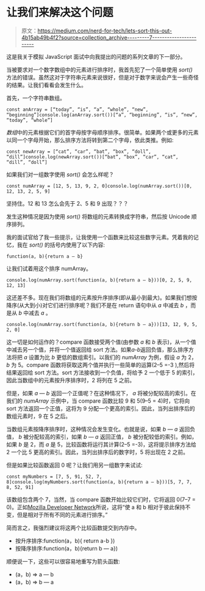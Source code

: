 # 让我们来解决这个问题

> 原文：<https://medium.com/nerd-for-tech/lets-sort-this-out-4b15ab49b4f2?source=collection_archive---------7----------------------->

这是我关于模拟 JavaScript 面试中向我提出的问题的系列文章的下一部分。

当被要求对一个数字数组中的元素进行排序时，我首先犯了一个简单使用 *sort()* 方法的错误。虽然这对于字符串元素来说很好，但是对于数字来说会产生一些奇怪的结果。让我们看看会发生什么。

首先，一个字符串数组。

```
const anArray = [“today”, “is”, “a”, “whole”, “new”, “beginning”]console.log(anArray.sort())[“a”, “beginning”, “is”, “new”, “today”, “whole”]
```

*数组*中的元素根据它们的首字母按字母顺序排序。很简单。如果两个或更多的元素以同一个字母开始，那么排序方法将转到第二个字母，依此类推。例如:

```
const newArray = [“cat”, “car”, “bat”, “box”, “doll”, “dill”]console.log(newArray.sort())[“bat”, “box”, “car”, “cat”, “dill”, “doll”]
```

如果我们对一组数字使用 *sort()* 会怎么样呢？

```
const numArray = [12, 5, 13, 9, 2, 0]console.log(numArray.sort())[0, 12, 13, 2, 5, 9]
```

坚持住。12 和 13 怎么会先于 2、5 和 9 出现？？？

发生这种情况是因为使用 *sort()* 将数组的元素转换成字符串，然后按 Unicode 顺序排列。

我的面试官给了我一些提示，让我使用一个函数来比较这些数字元素。凭着我的记忆，我在 *sort()* 的括号内使用了以下内容:

```
function(a, b){return a — b}
```

让我们试着用这个排序 numArray。

```
console.log(numArray.sort(function(a, b){return a — b}))[0, 2, 5, 9, 12, 13]
```

这还差不多。现在我们将数组的元素按升序排序(即从最小到最大)。如果我们想按降序(从大到小)对它们进行排序呢？我们不是在 return 语句中从 *a* 中减去 *b* ，而是从 *b* 中减去 *a* 。

```
console.log(numArray.sort(function(a, b){return b — a}))[13, 12, 9, 5, 2, 0]
```

这一切是如何运作的？compare 函数接受两个值(由参数 *a* 和 *b* 表示)，从一个值中减去另一个值，并将一个值返回给 sort 方法。如果*a-b*返回负值，那么排序方法将把 *a* 设置为比 *b* 更低的数组索引。以我们的 *numArray* 为例，假设 *a* 为 2， *b* 为 5。compare 函数将获取这两个值并执行一些简单的运算(2–5 =-3 ),然后将结果返回给 sort 方法。sort 方法接收到一个负值，将给予 2 一个低于 5 的索引，因此当数组中的元素按升序排序时，2 将列在 5 之前。

但是，如果 *a — b* 返回一个正值呢？在这种情况下， *a* 将被分配较高的索引。在我们的 *numArray* 示例中，当 compare 函数比较 9 和 5(9–5 = 4)时，它将向 sort 方法返回一个正值，这将为 9 分配一个更高的索引。因此，当列出排序后的数组元素时，9 在 5 之后。

当数组元素按降序排序时，这种情况会发生变化。也就是说，如果 *b — a* 返回负值， *b* 被分配较高的索引，如果 *b — a* 返回正值， *b* 被分配较低的索引。例如，如果 *b* 是 2，而 *a* 是 5，比较函数将运行其计算(2–5 =-3)，这将提示排序方法给 2 一个比 5 更高的索引。因此，当列出排序后的数字时，5 将出现在 2 之前。

但是如果比较函数返回 0 呢？让我们用另一组数字来试试:

```
const myNumbers = [7, 5, 91, 52, 7, 8]console.log(myNumbers.sort(function(a, b){return a — b}))[5, 7, 7, 8, 52, 91]
```

该数组包含两个 7，当然，当 compare 函数开始比较它们时，它将返回 0(7–7 = 0)。正如[Mozilla Developer Network](https://developer.mozilla.org/en-US/docs/Web/JavaScript/Reference/Global_Objects/Array/sort)所说，这将“使 a 和 b 相对于彼此保持不变，但是相对于所有不同的元素进行排序。”

简而言之，我强烈建议将这两个比较函数提交到内存中。

*   按升序排序:function(a，b){ return a-b })
*   按降序排序:function(a，b){return b — a})

顺便说一下，这些可以很容易地重写为箭头函数:

*   (a，b) => a — b
*   (a，b) => b — a